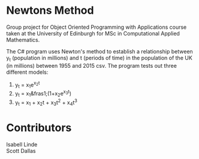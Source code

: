 # Newtons Method
Group project for Object Oriented Programming with Applications course taken at the University of Edinburgh for MSc in Computational Applied Mathematics.

The C# program uses Newton's method to establish a relationship between y<sub>t</sub> (population in millions) and t (periods of time) in the population of the UK (in millions) between 1955 and 2015 csv. The program tests out three different models:
1. y<sub>t</sub> = x<sub>1</sub>e<sup>x<sub>2</sub>t</sup>
2. y<sub>t</sub> = x<sub>1</sub>&fras1;(1+x<sub>2</sub>e<sup>x<sub>3</sub>t</sup>)
3. y<sub>t</sub> = x<sub>1</sub> + x<sub>2</sub>t + x<sub>3</sub>t<sup>2</sup> + x<sub>4</sub>t<sup>3</sup>

# Contributors
Isabell Linde<br/>
Scott Dallas<br/>

